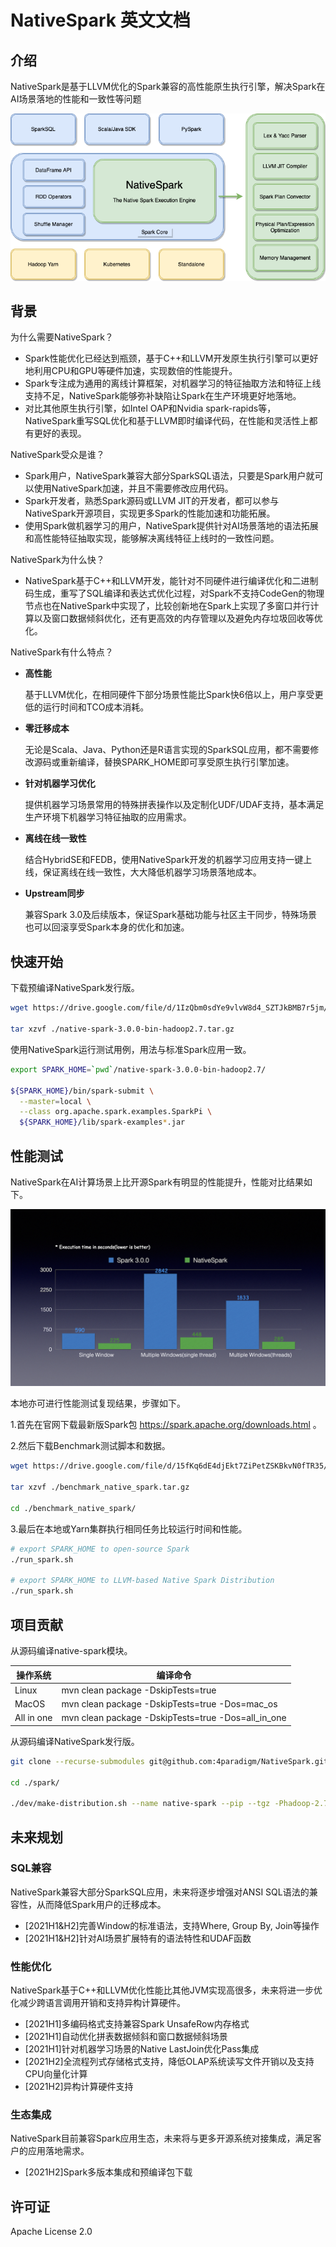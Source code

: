 # NativeSpark 英文文档

## 介绍

NativeSpark是基于LLVM优化的Spark兼容的高性能原生执行引擎，解决Spark在AI场景落地的性能和一致性等问题

![Architecture](./images/native_spark_architecture.png)

## 背景

为什么需要NativeSpark？

* Spark性能优化已经达到瓶颈，基于C++和LLVM开发原生执行引擎可以更好地利用CPU和GPU等硬件加速，实现数倍的性能提升。
* Spark专注成为通用的离线计算框架，对机器学习的特征抽取方法和特征上线支持不足，NativeSpark能够弥补缺陷让Spark在生产环境更好地落地。
* 对比其他原生执行引擎，如Intel OAP和Nvidia spark-rapids等，NativeSpark重写SQL优化和基于LLVM即时编译代码，在性能和灵活性上都有更好的表现。

NativeSpark受众是谁？

* Spark用户，NativeSpark兼容大部分SparkSQL语法，只要是Spark用户就可以使用NativeSpark加速，并且不需要修改应用代码。
* Spark开发者，熟悉Spark源码或LLVM JIT的开发者，都可以参与NativeSpark开源项目，实现更多Spark的性能加速和功能拓展。
* 使用Spark做机器学习的用户，NativeSpark提供针对AI场景落地的语法拓展和高性能特征抽取实现，能够解决离线特征上线时的一致性问题。

NativeSpark为什么快？

* NativeSpark基于C++和LLVM开发，能针对不同硬件进行编译优化和二进制码生成，重写了SQL编译和表达式优化过程，对Spark不支持CodeGen的物理节点也在NativeSpark中实现了，比较创新地在Spark上实现了多窗口并行计算以及窗口数据倾斜优化，还有更高效的内存管理以及避免内存垃圾回收等优化。

NativeSpark有什么特点？

* **高性能**

    基于LLVM优化，在相同硬件下部分场景性能比Spark快6倍以上，用户享受更低的运行时间和TCO成本消耗。
    
* **零迁移成本**

    无论是Scala、Java、Python还是R语言实现的SparkSQL应用，都不需要修改源码或重新编译，替换SPARK_HOME即可享受原生执行引擎加速。
    
* **针对机器学习优化**
  
    提供机器学习场景常用的特殊拼表操作以及定制化UDF/UDAF支持，基本满足生产环境下机器学习特征抽取的应用需求。

* **离线在线一致性**
  
    结合HybridSE和FEDB，使用NativeSpark开发的机器学习应用支持一键上线，保证离线在线一致性，大大降低机器学习场景落地成本。

* **Upstream同步** 
  
    兼容Spark 3.0及后续版本，保证Spark基础功能与社区主干同步，特殊场景也可以回滚享受Spark本身的优化和加速。

## 快速开始

下载预编译NativeSpark发行版。

```bash
wget https://drive.google.com/file/d/1IzQbm0sdYe9vlvW8d4_SZTJkBMB7r5jm/view?usp=sharing

tar xzvf ./native-spark-3.0.0-bin-hadoop2.7.tar.gz
```

使用NativeSpark运行测试用例，用法与标准Spark应用一致。

```bash
export SPARK_HOME=`pwd`/native-spark-3.0.0-bin-hadoop2.7/

${SPARK_HOME}/bin/spark-submit \
  --master=local \
  --class org.apache.spark.examples.SparkPi \
  ${SPARK_HOME}/lib/spark-examples*.jar
```

## 性能测试

NativeSpark在AI计算场景上比开源Spark有明显的性能提升，性能对比结果如下。

![Benchmark](./images/native_spark_benchmark.jpeg)

本地亦可进行性能测试复现结果，步骤如下。

1.首先在官网下载最新版Spark包 <https://spark.apache.org/downloads.html> 。

2.然后下载Benchmark测试脚本和数据。 

```bash
wget https://drive.google.com/file/d/15fKq6dE4djEkt7ZiPetZSKBkvN0fTR35/view?usp=sharing

tar xzvf ./benchmark_native_spark.tar.gz

cd ./benchmark_native_spark/
```

3.最后在本地或Yarn集群执行相同任务比较运行时间和性能。

```bash
# export SPARK_HOME to open-source Spark
./run_spark.sh

# export SPARK_HOME to LLVM-based Native Spark Distribution
./run_spark.sh
```

## 项目贡献

从源码编译native-spark模块。

| 操作系统 |	编译命令 |
| ------- | ------- |
| Linux	  | mvn clean package -DskipTests=true |
| MacOS	  | mvn clean package -DskipTests=true -Dos=mac_os |
| All in one | mvn clean package -DskipTests=true -Dos=all_in_one |

从源码编译NativeSpark发行版。

```bash
git clone --recurse-submodules git@github.com:4paradigm/NativeSpark.git

cd ./spark/

./dev/make-distribution.sh --name native-spark --pip --tgz -Phadoop-2.7 -Pyarn
```

## 未来规划

### SQL兼容

NativeSpark兼容大部分SparkSQL应用，未来将逐步增强对ANSI SQL语法的兼容性，从而降低Spark用户的迁移成本。

* [2021H1&H2]完善Window的标准语法，支持Where, Group By, Join等操作
* [2021H1&H2]针对AI场景扩展特有的语法特性和UDAF函数

### 性能优化

NativeSpark基于C++和LLVM优化性能比其他JVM实现高很多，未来将进一步优化减少跨语言调用开销和支持异构计算硬件。

* [2021H1]多编码格式支持兼容Spark UnsafeRow内存格式
* [2021H1]自动优化拼表数据倾斜和窗口数据倾斜场景
* [2021H1]针对机器学习场景的Native LastJoin优化Pass集成
* [2021H2]全流程列式存储格式支持，降低OLAP系统读写文件开销以及支持CPU向量化计算
* [2021H2]异构计算硬件支持

### 生态集成

NativeSpark目前兼容Spark应用生态，未来将与更多开源系统对接集成，满足客户的应用落地需求。

* [2021H2]Spark多版本集成和预编译包下载

## 许可证

Apache License 2.0

